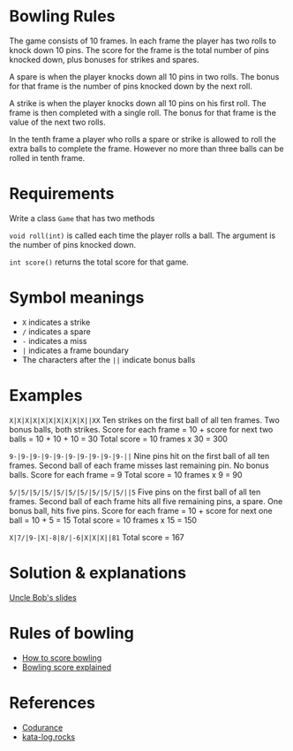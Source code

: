 # Bowling Rules
The game consists of 10 frames. In each frame the player has two rolls to knock down 10 pins. The score for the frame is the total number of pins knocked down, plus bonuses for strikes and spares.

A spare is when the player knocks down all 10 pins in two rolls. The bonus for that frame is the number of pins knocked down by the next roll.

A strike is when the player knocks down all 10 pins on his first roll. The frame is then completed with a single roll. The bonus for that frame is the value of the next two rolls.

In the tenth frame a player who rolls a spare or strike is allowed to roll the extra balls to complete the frame. However no more than three balls can be rolled in tenth frame.

# Requirements
Write a class `Game` that has two methods

`void roll(int)` is called each time the player rolls a ball. The argument is the number of pins knocked down.

`int score()` returns the total score for that game.

# Symbol meanings
* `X` indicates a strike
* `/` indicates a spare
* `-` indicates a miss
* `|` indicates a frame boundary
* The characters after the `||` indicate bonus balls

# Examples
`X|X|X|X|X|X|X|X|X|X||XX` Ten strikes on the first ball of all ten frames. Two bonus balls, both strikes. Score for each frame = 10 + score for next two balls = 10 + 10 + 10 = 30 Total score = 10 frames x 30 = 300

`9-|9-|9-|9-|9-|9-|9-|9-|9-|9-||` Nine pins hit on the first ball of all ten frames. Second ball of each frame misses last remaining pin. No bonus balls. Score for each frame = 9 Total score = 10 frames x 9 = 90

`5/|5/|5/|5/|5/|5/|5/|5/|5/|5/||5` Five pins on the first ball of all ten frames. Second ball of each frame hits all five remaining pins, a spare. One bonus ball, hits five pins. Score for each frame = 10 + score for next one ball = 10 + 5 = 15 Total score = 10 frames x 15 = 150

`X|7/|9-|X|-8|8/|-6|X|X|X||81` Total score = 167

# Solution & explanations

[Uncle Bob's slides](http://www.butunclebob.com/files/downloads/Bowling%20Game%20Kata.ppt)

# Rules of bowling

* [How to score bowling](https://www.wikihow.com/Score-Bowling)
* [Bowling score explained](https://bowlingfix.com/bowling-scoring-explained/)

# References

* [Codurance](https://www.codurance.com/katas/bowling)
* [kata-log.rocks](https://kata-log.rocks/bowling-game-kata)